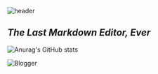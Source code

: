 ![header](https://capsule-render.vercel.app/api?type=wave&color=auto&height=300&section=header&text=capsule%20render&fontSize=90)


## _The Last Markdown Editor, Ever_

![Anurag's GitHub stats](https://github-readme-stats.vercel.app/api?username=kimyoungmin101&&show_icons=true&theme=gruvbox)


![Blogger](https://img.shields.io/badge/Blogger-FF5722?style=for-the-badge&logo=blogger&logoColor=white)
